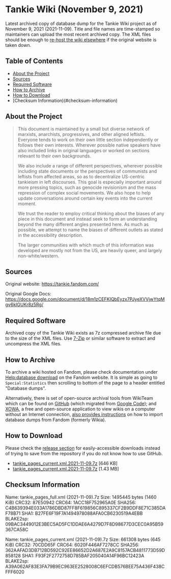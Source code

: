 # Tankie Wiki (November 9, 2021)
Latest archived copy of database dump for the Tankie Wiki project as of November 9, 2021 (2021-11-09). Title and file names are time-stamped so maintainers can upload the most recent archived copy. The XML files should be enough to [re-host the wiki elsewhere](https://www.mediawiki.org/wiki/Manual:Importing_XML_dumps) if the original website is taken down.

## Table of Contents
* [About the Project](#about-the-project)
* [Sources](#sources)
* [Required Software](#required-software)
* [How to Archive](#how-to-archive)
* [How to Download](#how-to-download)
* [Checksum Information)(#checksum-information)

## About the Project
>
>This document is maintained by a small but diverse network of marxists, anarchists, progressives, and other aligned leftists. Everyone tends to work on their own little section independently or follows their own interests. Wherever possible native speakers have also included links in original languages or worked on sections relevant to their own backgrounds.
>
>We also include a range of different perspectives, wherever possible including state documents or the perspectives of communists and leftists from affected areas, so as to decentralize US-centric tankieism in left discourses. This goal is especially important around more pressing topics, such as genocide revisionism and the mass repression of complex social movements. We also hope to help update conversations around certain key events into the current moment.
>
>We trust the reader to employ critical thinking about the biases of any piece in this document and instead seek to form an understanding beyond the many different angles presented here. As much as possible, we attempt to name the biases of different outlets as stated in the accessibility description.
>
>The larger communities with which much of this information was developed are mostly not from the US, are heavily queer, and largely non-white/western.

## Sources

Original website: https://tankie.fandom.com/

Original Google Docs: https://docs.google.com/document/d/18m1zCEFKIQbEyzx7PJyeXVVjwYtqMgv6kIGUKr8z5Rg/

## Required Software
Archived copy of the Tankie Wiki exists as 7z compressed archive file due to the size of the XML files. Use [7-Zip](https://www.7-zip.org/) or similar software to extract and uncompress the XML files.

## How to Archive
To archive a wiki hosted on Fandom, please check documentation under [Help:database download](https://community.fandom.com/wiki/Help:Database_download) on the Fandom website. It is simple as going to ```Special:Statistics``` then scrolling to bottom of the page to a header entitled "Database dumps".

Alternatively, there is set of open-source archival tools from WikiTeam which can be found on [GitHub](https://github.com/WikiTeam/wikiteam) (which migrated from [Google Code](https://code.google.com/archive/p/wikiteam/)); and [XOWA](http://xowa.org/), a free and open-source application to view wikis on a computer without an Internet connection, [also provides instructions](http://xowa.org/home/wiki/App/Wiki_types/Wikia.com) on how to import database dumps from Fandom (formerly Wikia).

## How to Download
Please check the [release section](https://github.com/BlackBorscht/Tankie-Wiki-2021-11-09/releases) for easily-accessible downloads instead of trying to save from the repository if you do not know how to use GitHub.
* [tankie_pages_current.xml.2021-11-09.7z](https://github.com/BlackBorscht/Tankie-Wiki-2021-11-09/releases/download/archived/tankie_pages_current.xml.2021-11-09.7z) [646 KB]
* [tankie_pages_current.xml.2021-11-09.7z](https://github.com/BlackBorscht/Tankie-Wiki-2021-11-09/releases/download/archived/tankie_pages_full.xml.2021-11-09.7z) [1.43 MB]
## Checksum Information
Name: tankie_pages_full.xml (2021-11-09).7z
Size: 1495445 bytes (1460 KiB)
CRC32: 87E50942
CRC64: 1ACC18F752965A0E
SHA256: C4B639394E033A1786DBD87FF8F619856C895337CF2B9DDF8E71C385DAF78B71
SHA1: B27FE6F19F7A1494978088AFA0CB6230519A4EBB
BLAKE2sp: 09BAC3449012E3BEC5AD5FC1DDAE6A4279D7F8D98677D3CEC0A95B59367CA58C

Name: tankie_pages_current.xml (2021-11-09).7z
Size: 661308 bytes (645 KiB)
CRC32: 70CDD65F
CRC64: 6020F446AF7278CC
SHA256: 362AAFAD3DB712BD592C92EE86652D2A687E2A9C8157ACB4811773D59D858128
SHA1: F93F2F2772758D785BAF205040A14F96BC12423A
BLAKE2sp: A39A062AF83E3FA79B9EC963EE2528008C6EFCDB576BEE75A436F438CFFF6020
